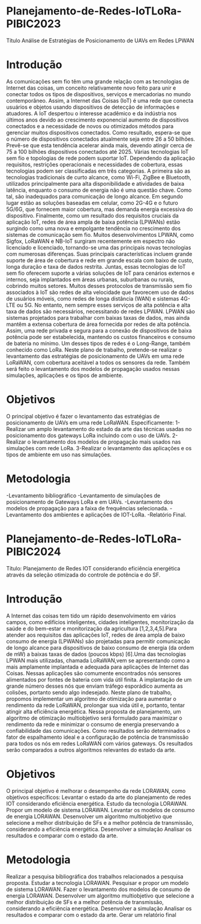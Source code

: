 # Planejamento-de-Redes-IoTLoRa-PIBIC2023
Título
Análise de Estratégias de Posicionamento de UAVs em Redes LPWAN
# Introdução 
As comunicações sem fio têm uma grande relação com as tecnologias de Internet das coisas, um conceito relativamente novo feito para unir e conectar todos os tipos de dispositivos, serviços e mercadorias no mundo contemporâneo. Assim, a Internet das Coisas (IoT) é uma rede que conecta usuários e objetos usando dispositivos de detecção de informações e atuadores. A IoT despertou o interesse acadêmico e da indústria nos últimos anos devido ao crescimento exponencial aumento de dispositivos conectados e a necessidade de novos ou otimizados métodos para gerenciar muitos dispositivos conectados. Como resultado, espera-se que o número de dispositivos conectados atualmente seja entre 26 a 50 bilhões. Prevê-se que esta tendência acelerar ainda mais, devendo atingir cerca de 75 a 100 bilhões dispositivos conectados até 2025. Várias tecnologias IoT sem fio e topologias de rede podem suportar IoT.
Dependendo da aplicação requisitos, restrições operacionais e necessidades de cobertura, essas tecnologias podem ser classificadas em três categorias. A primeira são as tecnologias tradicionais de curto alcance, como Wi-Fi, ZigBee e Bluetooth, utilizados principalmente para alta disponibilidade e atividades de baixa latência, enquanto o consumo de energia não é uma questão chave. Como tal, são inadequados para comunicação de longo alcance. Em segundo lugar estão as soluções baseadas em celular, como 2G-4G e o futuro 5G/6G, que fornecem maior cobertura, mas demanda energia excessiva do dispositivo. Finalmente, como um resultado dos requisitos cruciais da aplicação IoT, redes de área ampla de baixa potência (LPWANs) estão surgindo como uma nova e empolgante tendência no crescimento dos sistemas de comunicação sem fio. Muitos desenvolvimentos LPWAN, como Sigfox, LoRaWAN e NB-IoT surgiram recentemente em espectro não licenciado e licenciado, tornando-se uma das principais novas tecnologias com numerosas diferenças. Suas principais características incluem grande suporte de área de cobertura e rede em grande escala com baixo de custo, longa duração e taxa de dados restrita. Juntas, essas tecnologias de IoT sem fio oferecem suporte a várias soluções de IoT para cenários externos e internos, seja implantados em áreas urbanas, suburbanas ou rurais, cobrindo muitos setores.
Muitos desses protocolos de transmissão sem fio associados à IoT são redes de alta velocidade que favorecem uso de dados de usuários móveis, como redes de longa distância (WAN) e sistemas 4G-LTE ou 5G. No entanto, nem sempre esses serviços de alta potência e alta taxa de dados são necessários, necessitando de redes LPWAN. LPWAN são sistemas projetados para trabalhar com baixas taxas de dados, mas ainda mantêm a extensa cobertura de área fornecida por redes de alta potência. Assim, uma rede privada e segura para a conexão de dispositivos de baixa potência pode ser estabelecida, mantendo os custos financeiros e consumo de bateria no mínimo. Um desses tipos de redes é o Long-Range, também conhecido como LoRa.
Neste plano de trabalho, pretende-se realizar o levantamento das estratégias de posicionamento de UAVs em uma rede LoRaWAN, com cobertura aceitável a todos os sensores da rede. Também será feito o levantamento dos modelos de propagação usados nessas simulações, aplicações e os tipos de ambiente.

# Objetivos
O principal objetivo é fazer o levantamento das estratégias de posicionamento de UAVs em uma rede LoRaWAN.
Especificamente:
1-Realizar um amplo levantamento do estado da arte das técnicas usadas no posicionamento dos gateways LoRa incluindo com o uso de UAVs.
2-Realizar o levantamento dos modelos de propagação mais usados nas simulações com rede LoRa.
3-Realizar o levantamento das aplicações e os tipos de ambiente em uso nas simulações.

# Metodologia
-Levantamento bibliográfico
-Levantamento de simulações de posicionamento de Gateways LoRa e em UAVs.
-Levantamento dos modelos de propagação para a faixa de frequências selecionada.
-Levantamento dos ambientes e aplicações de IOT-LoRa.
-Relatório Final.

# Planejamento-de-Redes-IoTLoRa-PIBIC2024
Título:
Planejamento de Redes IOT considerando eficiência energética através da seleção otimizada do controle de potência e do SF.
# Introdução
A Internet das coisas tem tido um rápido desenvolvimento em vários campos, como edifícios inteligentes, cidades inteligentes, monitorização da saúde e do bem-estar e monitorização da agricultura [1,2,3,4,5].Para atender aos requisitos das aplicações IoT, redes de área ampla de baixo consumo de energia (LPWANs) são projetadas para permitir comunicação de longo alcance para dispositivos de baixo consumo de energia (da ordem de mW) a baixas taxas de dados (poucos kbps) [6].Uma das tecnologias LPWAN mais utilizadas, chamada LoRaWAN,vem se apresentando como a mais amplamente implantada e adequada para aplicações de Internet das Coisas. Nessas aplicações são comumente encontrados nós sensores alimentados por fontes de bateria com vida útil finita. A implantação de um grande número desses nós que enviam tráfego esporádico aumenta as colisões, portanto sendo algo indesejado. Neste plano de trabalho, propomos implementar um algoritmo de otimização para aumentar o rendimento da rede LoRaWAN, prolongar sua vida útil e, portanto, tentar atingir alta eficiência energética. Nessa proposta de planejamento, um algoritmo de otimização multiobjetivo será formulado para maximizar o rendimento da rede e minimizar o consumo de energia preservando a confiabilidade das comunicações. Como resultados serão determinados o fator de espalhamento ideal e a configuração de potência de transmissão para todos os nós em redes LoRaWAN com vários gateways. Os resultados serão comparados a outros algoritmos relevantes do estado da arte.
# Objetivos
O principal objetivo é melhorar o desempenho da rede LORAWAN, como objetivos específicos:
Levantar o estado da arte do planejamento de redes IOT considerando eficiência energética.
Estudo da tecnologia LORAWAN.
Propor um modelo de sistema LORAWAN.
Levantar os modelos de consumo de energia LORAWAN.
Desenvolver um algoritmo multiobjetivo que selecione a melhor distribuição de SFs e a melhor potência de transmissão, considerando a eficiência energética.
Desenvolver a simulação
Analisar os resultados e comparar com o estado da arte.
# Metodologia
Realizar a pesquisa bibliográfica dos trabalhos relacionados a pesquisa proposta.
Estudar a tecnologia LORAWAN.
Pesquisar e propor um modelo de sistema LORAWAN.
Fazer o levantamento dos modelos de consumo de energia LORAWAN.
Desenvolver um algoritmo multiobjetivo que selecione a melhor distribuição de SFs e a melhor potência de transmissão, considerando a eficiência energética.
Desenvolver a simulação
Analisar os resultados e comparar com o estado da arte.
Gerar um relatório final

